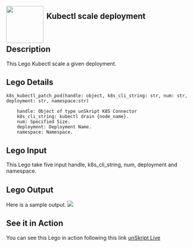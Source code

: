 [<img align="left" src="https://unskript.com/assets/favicon.png" width="100" height="100" style="padding-right: 5px">](https://unskript.com/assets/favicon.png) 
<h2>Kubectl scale deployment</h2>

<br>

## Description
This Lego Kubectl scale a given deployment.


## Lego Details

    k8s_kubectl_patch_pod(handle: object, k8s_cli_string: str, num: str, deployment: str, namespace:str)

        handle: Object of type unSkript K8S Connector
        k8s_cli_string: kubectl drain {node_name}.
        num: Specified Size.
        deployment: Deployment Name.
        namespace: Namespace.

## Lego Input
This Lego take five input handle, k8s_cli_string, num, deployment and namespace.

## Lego Output
Here is a sample output.
<img src="./1.png">

## See it in Action

You can see this Lego in action following this link [unSkript Live](https://us.app.unskript.io)